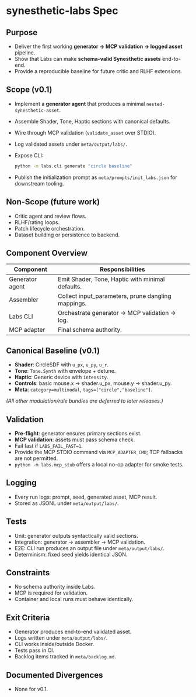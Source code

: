 # synesthetic-labs Spec

## Purpose

* Deliver the first working **generator → MCP validation → logged asset** pipeline.
* Show that Labs can make **schema-valid Synesthetic assets** end-to-end.
* Provide a reproducible baseline for future critic and RLHF extensions.

## Scope (v0.1)

* Implement a **generator agent** that produces a minimal `nested-synesthetic-asset`.
* Assemble Shader, Tone, Haptic sections with canonical defaults.
* Wire through MCP validation (`validate_asset` over STDIO).
* Log validated assets under `meta/output/labs/`.
* Expose CLI:

  ```bash
  python -m labs.cli generate "circle baseline"
  ```
* Publish the initialization prompt as `meta/prompts/init_labs.json` for downstream tooling.

## Non-Scope (future work)

* Critic agent and review flows.
* RLHF/rating loops.
* Patch lifecycle orchestration.
* Dataset building or persistence to backend.

## Component Overview

| Component       | Responsibilities                                    |
| --------------- | --------------------------------------------------- |
| Generator agent | Emit Shader, Tone, Haptic with minimal defaults.    |
| Assembler       | Collect input\_parameters, prune dangling mappings. |
| Labs CLI        | Orchestrate generator → MCP validation → log.       |
| MCP adapter     | Final schema authority.                             |

## Canonical Baseline (v0.1)

* **Shader**: CircleSDF with `u_px`, `u_py`, `u_r`.
* **Tone**: `Tone.Synth` with envelope + detune.
* **Haptic**: Generic device with `intensity`.
* **Controls**: basic mouse.x → shader.u\_px, mouse.y → shader.u\_py.
* **Meta**: `category=multimodal`, `tags=["circle","baseline"]`.

*(All other modulation/rule bundles are deferred to later releases.)*

## Validation

* **Pre-flight**: generator ensures primary sections exist.
* **MCP validation**: assets must pass schema check.
* Fail fast if `LABS_FAIL_FAST=1`.
* Provide the MCP STDIO command via `MCP_ADAPTER_CMD`; TCP fallbacks are not permitted.
* `python -m labs.mcp_stub` offers a local no-op adapter for smoke tests.

## Logging

* Every run logs: prompt, seed, generated asset, MCP result.
* Stored as JSONL under `meta/output/labs/`.

## Tests

* Unit: generator outputs syntactically valid sections.
* Integration: generator → assembler → MCP validation.
* E2E: CLI run produces an output file under `meta/output/labs/`.
* Determinism: fixed seed yields identical JSON.

## Constraints

* No schema authority inside Labs.
* MCP is required for validation.
* Container and local runs must behave identically.

## Exit Criteria

* Generator produces end-to-end validated asset.
* Logs written under `meta/output/labs/`.
* CLI works inside/outside Docker.
* Tests pass in CI.
* Backlog items tracked in `meta/backlog.md`.

## Documented Divergences

* None for v0.1.
